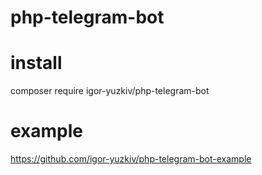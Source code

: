 # php-telegram-bot


# install
composer require igor-yuzkiv/php-telegram-bot

# example
https://github.com/igor-yuzkiv/php-telegram-bot-example
